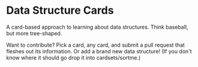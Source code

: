 Data Structure Cards
====================

A card-based approach to learning about data structures. Think baseball, but more tree-shaped.

Want to contribute? Pick a card, any card, and submit a pull request that fleshes out its information. Or add a brand new data structure! (If you don't know where it should go drop it into cardsets/sortme.)